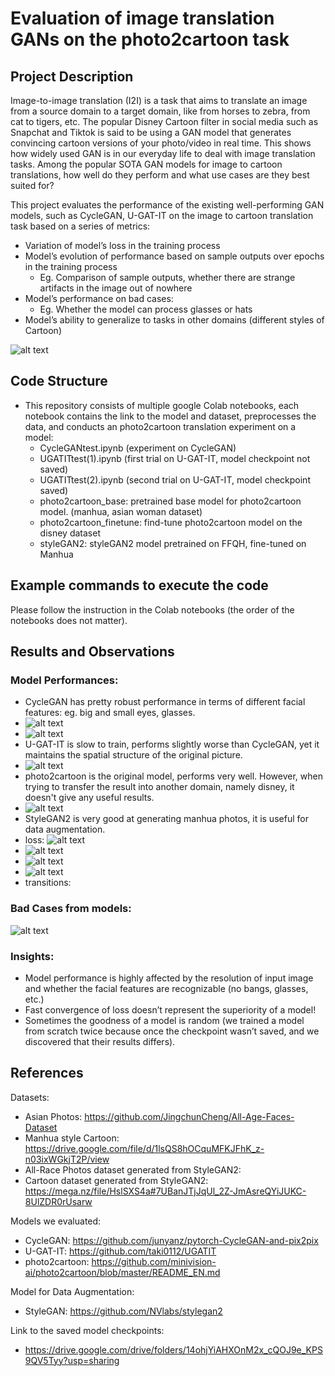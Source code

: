 # Evaluation of image translation GANs on the photo2cartoon task


## Project Description
Image-to-image translation (I2I) is a task that aims to translate an image from a source domain to a target domain, like from horses to zebra, from cat to tigers, etc. The popular Disney Cartoon filter in social media such as Snapchat and Tiktok is said to be using a GAN model that generates convincing cartoon versions of your photo/video in real time. This shows how widely used GAN is in our everyday life to deal with image translation tasks. Among the popular SOTA GAN models for image to cartoon translations, how well do they perform and what use cases are they best suited for?

This project evaluates the performance of the existing well-performing GAN models, such as CycleGAN, U-GAT-IT on the image to cartoon translation task based on a series of metrics:
* Variation of model’s loss in the training process
* Model’s evolution of performance based on sample outputs over epochs in the training process
  * Eg. Comparison of sample outputs, whether there are strange artifacts in the image out of nowhere
* Model’s performance on bad cases: 
  * Eg. Whether the model can process glasses or hats
* Model’s ability to generalize to tasks in other domains (different styles of Cartoon)

![alt text](./img/evaluationstructure.png?raw=true)


## Code Structure
* This repository consists of multiple google Colab notebooks, each notebook contains the link to the model and dataset, preprocesses the data, and conducts an photo2cartoon translation experiment on a model:
  * CycleGANtest.ipynb (experiment on CycleGAN)
  * UGATITtest(1).ipynb (first trial on U-GAT-IT, model checkpoint not saved)
  * UGATITtest(2).ipynb (second trial on U-GAT-IT, model checkpoint saved)
  * photo2cartoon_base: pretrained base model for photo2cartoon model. (manhua, asian woman dataset)
  * photo2cartoon_finetune: find-tune photo2cartoon model on the disney dataset
  * styleGAN2: styleGAN2 model pretrained on FFQH, fine-tuned on Manhua

## Example commands to execute the code 
Please follow the instruction in the Colab notebooks (the order of the notebooks does not matter).

## Results and Observations 
### Model Performances:
 * CycleGAN has pretty robust performance in terms of different facial features: eg. big and small eyes, glasses.
  * ![alt text](./img/cyclegan1.png?raw=true)
  * ![alt text](./img/cyclegan2.png?raw=true)
 * U-GAT-IT is slow to train, performs slightly worse than CycleGAN, yet it maintains the spatial structure of the original picture.
  * ![alt text](./img/ugatit.png?raw=true)
 * photo2cartoon is the original model, performs very well. However, when trying to transfer the result into another domain, namely disney, it doesn't give any useful results.
  * ![alt text](./img/photo2cartoon.png?raw=true)
 * StyleGAN2 is very good at generating manhua photos, it is useful for data augmentation.
  * loss: ![alt text](./img/70721652699098_.pic_hd.jpg?raw=true)
  * ![alt text](./img/fakes_init.png?raw=true)
  * ![alt text](./img/fakes015012.png?raw=true)
  * ![alt text](./img/fakes015041.png?raw=true)
  * transitions: 

### Bad Cases from models:
![alt text](./img/bad_case.png?raw=true)

### Insights:
 * Model performance is highly affected by the resolution of input image and whether the facial features are recognizable (no bangs, glasses, etc.)
 * Fast convergence of loss doesn’t represent the superiority of a model!
 * Sometimes the goodness of a model is random (we trained a model from scratch twice because once the checkpoint wasn’t saved, and we discovered that their results differs).


## References
Datasets: 
* Asian Photos: https://github.com/JingchunCheng/All-Age-Faces-Dataset
* Manhua style Cartoon: https://drive.google.com/file/d/1lsQS8hOCquMFKJFhK_z-n03ixWGkjT2P/view
* All-Race Photos dataset generated from StyleGAN2: 
* Cartoon dataset generated from StyleGAN2: https://mega.nz/file/HslSXS4a#7UBanJTjJqUl_2Z-JmAsreQYiJUKC-8UlZDR0rUsarw

Models we evaluated:
* CycleGAN: https://github.com/junyanz/pytorch-CycleGAN-and-pix2pix
* U-GAT-IT: https://github.com/taki0112/UGATIT
* photo2cartoon: https://github.com/minivision-ai/photo2cartoon/blob/master/README_EN.md

Model for Data Augmentation:
* StyleGAN: https://github.com/NVlabs/stylegan2


Link to the saved model checkpoints:
* https://drive.google.com/drive/folders/14ohjYiAHXOnM2x_cQOJ9e_KPS9QV5Tyy?usp=sharing


